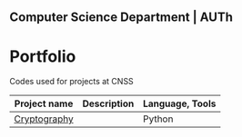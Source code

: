 <!-- PROJECT LOGO -->
<br />
<p align="center">

## Computer Science Department | AUTh 
  


# Portfolio
Codes used for projects at CNSS

Project name | Description |Language, Tools
------------- |  ------------ |  ------------
[Cryptography](https://github.com/sskrs/CEID_LIFE/tree/master/SoftEngProject19-master) ||  Python

</p>
